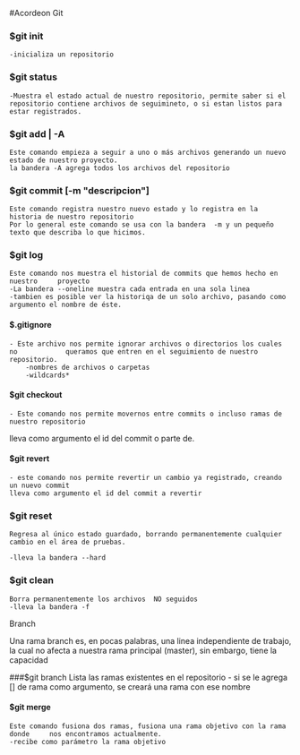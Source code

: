 
#Acordeon Git
### $git init
    -inicializa un repositorio
### $git status
    -Muestra el estado actual de nuestro repositorio, permite saber si el repositorio contiene archivos de seguimineto, o si estan listos para estar registrados.
### $git add <archivo> | -A
    Este comando empieza a seguir a uno o más archivos generando un nuevo estado de nuestro proyecto.
    la bandera -A agrega todos los archivos del repositorio
### $git commit [-m "descripcion"]
    Este comando registra nuestro nuevo estado y lo registra en la historia de nuestro repositorio
    Por lo general este comando se usa con la bandera  -m y un pequeño texto que describa lo que hicimos.
    
### $git log
    Este comando nos muestra el historial de commits que hemos hecho en nuestro     proyecto 
    -La bandera --oneline muestra cada entrada en una sola linea
    -tambien es posible ver la historiqa de un solo archivo, pasando como           argumento el nombre de éste.
    
#### $.gitignore
    
    - Este archivo nos permite ignorar archivos o directorios los cuales no            queramos que entren en el seguimiento de nuestro repositorio.
        -nombres de archivos o carpetas
        -wildcards*
#### $git checkout

    - Este comando nos permite movernos entre commits o incluso ramas de nuestro repositorio

lleva como argumento el  id del commit o parte de.
#### $git revert

    - este comando nos permite revertir un cambio ya registrado, creando un nuevo commit
    lleva como argumento el id del commit a revertir
### $git reset

    Regresa al único estado guardado, borrando permanentemente cualquier cambio en el área de pruebas.
    
    -lleva la bandera --hard
### $git clean
    Borra permanentemente los archivos  NO seguidos
    -lleva la bandera -f
 
Branch

Una rama branch es, en pocas palabras, una linea independiente de trabajo, la cual no afecta a nuestra rama principal (master), sin embargo, tiene la capacidad

###$git branch
    Lista las ramas existentes en el repositorio
    - si se le agrega [<nombre>] de rama como argumento, se creará una rama con ese nombre
    
#### $git merge
    Este comando fusiona dos ramas, fusiona una rama objetivo con la rama donde     nos encontramos actualmente.
    -recibe como parámetro la rama objetivo
    
    
    
    
    
    
    
    
    
    
    
    
    
    
    

